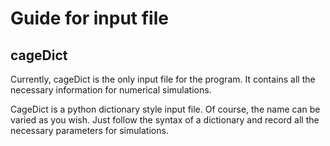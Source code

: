 # Guide for input file

## cageDict
Currently, cageDict is the only input file for the program. It contains all the necessary information for numerical simulations. 

CageDict is a python dictionary style input file. Of course, the name can be varied as you wish. 
Just follow the syntax of a dictionary and record all the necessary parameters for simulations.  